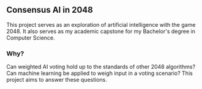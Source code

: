 ## Consensus AI in 2048 ##
This project serves as an exploration of artificial intelligence with the game 2048.
It also serves as my academic capstone for my Bachelor's degree in Computer Science.

### Why? ###
Can weighted AI voting hold up to the standards of other 2048 algorithms? Can 
machine learning be applied to weigh input in a voting scenario? This project 
aims to answer these questions.